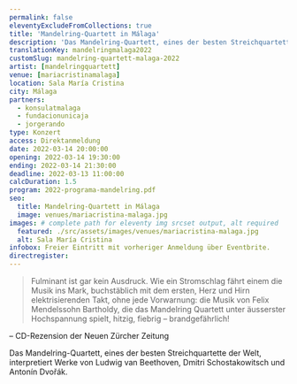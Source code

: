 ```yaml
---
permalink: false
eleventyExcludeFromCollections: true
title: 'Mandelring-Quartett in Málaga'
description: 'Das Mandelring-Quartett, eines der besten Streichquartette der Welt, interpretiert Werke von Ludwig van Beethoven, Dmitri Schostakowitsch und Antonín Dvořák.'
translationKey: mandelringmalaga2022
customSlug: mandelring-quartett-malaga-2022
artist: [mandelringquartett]
venue: [mariacristinamalaga]
location: Sala María Cristina
city: Málaga
partners:
  - konsulatmalaga
  - fundacionunicaja
  - jorgerando
type: Konzert
access: Direktanmeldung
date: 2022-03-14 20:00:00
opening: 2022-03-14 19:30:00
ending: 2022-03-14 21:30:00
deadline: 2022-03-13 11:00:00
calcDuration: 1.5
program: 2022-programa-mandelring.pdf
seo:
  title: Mandelring-Quartett in Málaga
  image: venues/mariacristina-malaga.jpg
images: # complete path for eleventy img srcset output, alt required
  featured: ./src/assets/images/venues/mariacristina-malaga.jpg
  alt: Sala María Cristina
infobox: Freier Eintritt mit vorheriger Anmeldung über Eventbrite.
directregister:
---
```


> Fulminant ist gar kein Ausdruck. Wie ein Stromschlag fährt einem die Musik ins Mark, buchstäblich mit dem ersten, Herz und Hirn elektrisierenden Takt, ohne jede Vorwarnung: die Musik von Felix Mendelssohn Bartholdy, die das Mandelring Quartett unter äusserster Hochspannung spielt, hitzig, fiebrig – brandgefährlich!

– CD-Rezension der Neuen Zürcher Zeitung

Das Mandelring-Quartett, eines der besten Streichquartette der Welt, interpretiert Werke von Ludwig van Beethoven, Dmitri Schostakowitsch und Antonín Dvořák.
